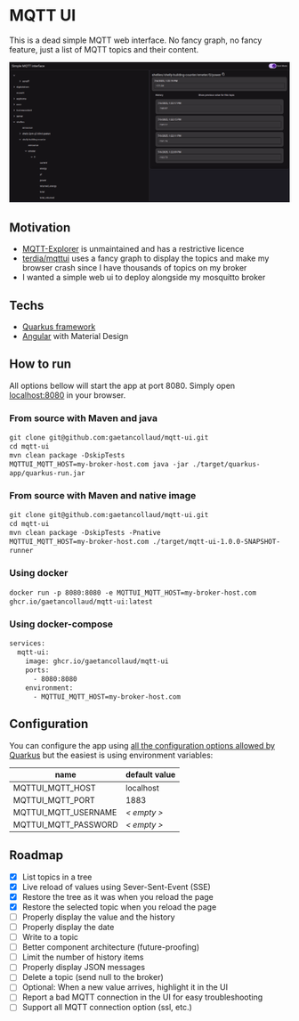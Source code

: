 # MQTT UI

This is a dead simple MQTT web interface. No fancy graph, no fancy feature, just a list of MQTT topics and their content.

![](src/doc/images/example-1.png)

## Motivation

- [MQTT-Explorer](https://github.com/thomasnordquist/MQTT-Explorer) is unmaintained and has a restrictive licence
- [terdia/mqttui](https://github.com/terdia/mqttui) uses a fancy graph to display the topics and make my browser crash
  since I have thousands of topics on my broker
- I wanted a simple web ui to deploy alongside my mosquitto broker

## Techs

- [Quarkus framework](https://quarkus.io)
- [Angular](https://angular.io) with Material Design

## How to run

All options bellow will start the app at port 8080. Simply open [localhost:8080](http://localhost:8080) in your browser.

### From source with Maven and java

```shell
git clone git@github.com:gaetancollaud/mqtt-ui.git
cd mqtt-ui
mvn clean package -DskipTests
MQTTUI_MQTT_HOST=my-broker-host.com java -jar ./target/quarkus-app/quarkus-run.jar
```

### From source with Maven and native image

```shell
git clone git@github.com:gaetancollaud/mqtt-ui.git
cd mqtt-ui
mvn clean package -DskipTests -Pnative
MQTTUI_MQTT_HOST=my-broker-host.com ./target/mqtt-ui-1.0.0-SNAPSHOT-runner
```

### Using docker

```shell
docker run -p 8080:8080 -e MQTTUI_MQTT_HOST=my-broker-host.com ghcr.io/gaetancollaud/mqtt-ui:latest
```

### Using docker-compose

```shell
services:
  mqtt-ui:
    image: ghcr.io/gaetancollaud/mqtt-ui
    ports:
      - 8080:8080
    environment:
      - MQTTUI_MQTT_HOST=my-broker-host.com
```

## Configuration

You can configure the app
using [all the configuration options allowed by Quarkus](https://quarkus.io/guides/config-reference) but the easiest is
using environment variables:

| name                 | default value |
|----------------------|---------------|
| MQTTUI_MQTT_HOST     | localhost     |
| MQTTUI_MQTT_PORT     | 1883          |
| MQTTUI_MQTT_USERNAME | *< empty >*   |
| MQTTUI_MQTT_PASSWORD | *< empty >*   |

## Roadmap

 - [x] List topics in a tree
 - [x] Live reload of values using Sever-Sent-Event (SSE)
 - [x] Restore the tree as it was when you reload the page
 - [x] Restore the selected topic when you reload the page
 - [ ] Properly display the value and the history
 - [ ] Properly display the date
 - [ ] Write to a topic
 - [ ] Better component architecture (future-proofing)
 - [ ] Limit the number of history items
 - [ ] Properly display JSON messages
 - [ ] Delete a topic (send null to the broker)
 - [ ] Optional: When a new value arrives, highlight it in the UI
 - [ ] Report a bad MQTT connection in the UI for easy troubleshooting
 - [ ] Support all MQTT connection option (ssl, etc.)
